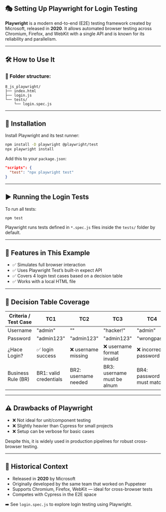 ## 🎭 Setting Up Playwright for Login Testing

**Playwright** is a modern end-to-end (E2E) testing framework created by Microsoft, released in **2020**. It allows automated browser testing across Chromium, Firefox, and WebKit with a single API and is known for its reliability and parallelism.

---

## 🛠 How to Use It

### 📁 Folder structure:

```
8_js_playwright/
├── index.html
├── login.js
└── tests/
    └── login.spec.js
```

---

## 🔧 Installation

Install Playwright and its test runner:

```bash
npm install -D playwright @playwright/test
npx playwright install
```

Add this to your `package.json`:

```json
"scripts": {
  "test": "npx playwright test"
}
```

---

## ▶️ Running the Login Tests

To run all tests:

```bash
npm test
```

Playwright runs tests defined in `*.spec.js` files inside the `tests/` folder by default.

---

## 📑 Features in This Example

- ✅ Simulates full browser interaction
- ✅ Uses Playwright Test’s built-in expect API
- ✅ Covers 4 login test cases based on a decision table
- ✅ Works with a local HTML file

---

## 🧪 Decision Table Coverage

| Criteria / Test Case | TC1                    | TC2                  | TC3                         | TC4                      |
| -------------------- | ---------------------- | -------------------- | --------------------------- | ------------------------ |
| Username             | "admin"                | ""                   | "hacker!"                   | "admin"                  |
| Password             | "admin123"             | "admin123"           | "admin123"                  | "wrongpass"              |
| ¿Hace Login?         | ✅ login success       | ❌ username missing  | ❌ username format invalid  | ❌ incorrect password    |
| Business Rule (BR)   | BR1: valid credentials | BR2: username needed | BR3: username must be alnum | BR4: password must match |

---

## ⚠️ Drawbacks of Playwright

- ❌ Not ideal for unit/component testing
- ❌ Slightly heavier than Cypress for small projects
- ❌ Setup can be verbose for basic cases

Despite this, it is widely used in production pipelines for robust cross-browser testing.

---

## 🧠 Historical Context

- Released in **2020** by Microsoft
- Originally developed by the same team that worked on Puppeteer
- Supports Chromium, Firefox, WebKit — ideal for cross-browser tests
- Competes with Cypress in the E2E space

➡️ See `login.spec.js` to explore login testing using Playwright.
